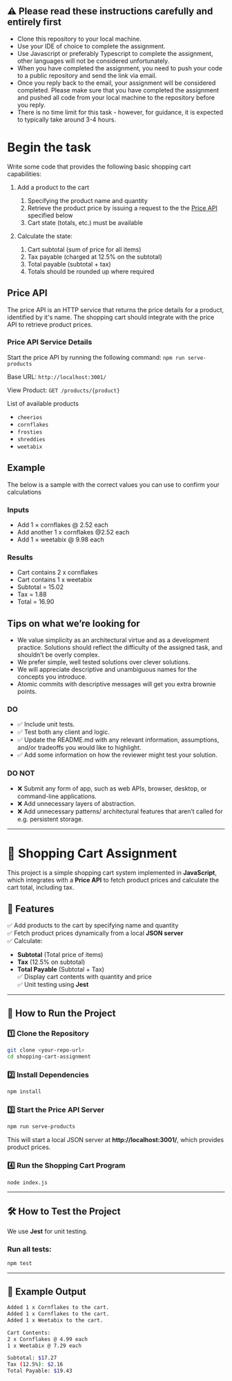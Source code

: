 ## :warning: Please read these instructions carefully and entirely first
* Clone this repository to your local machine.
* Use your IDE of choice to complete the assignment.
* Use Javascript or preferably Typescript to complete the assignment, other languages will not be considered unfortunately.
* When you have completed the assignment, you need to  push your code to a public repository and send the link via email.
* Once you reply back to the email, your assignment will be considered completed. Please make sure that you have completed the assignment and pushed all code from your local machine to the repository before you reply.
* There is no time limit for this task - however, for guidance, it is expected to typically take around 3-4 hours.

# Begin the task

Write some code that provides the following basic shopping cart capabilities:

1. Add a product to the cart
   1. Specifying the product name and quantity
   2. Retrieve the product price by issuing a request to the the [Price API](#price-api) specified below
   3. Cart state (totals, etc.) must be available

2. Calculate the state:
   1. Cart subtotal (sum of price for all items)
   2. Tax payable (charged at 12.5% on the subtotal)
   3. Total payable (subtotal + tax)
   4. Totals should be rounded up where required

## Price API

The price API is an HTTP service that returns the price details for a product, identified by it's name. The shopping cart should integrate with the price API to retrieve product prices. 

### Price API Service Details

Start the price API by running the following command: `npm run serve-products`

Base URL: `http://localhost:3001/`

View Product: `GET /products/{product}`

List of available products
* `cheerios`
* `cornflakes`
* `frosties`
* `shreddies`
* `weetabix`

## Example
The below is a sample with the correct values you can use to confirm your calculations

### Inputs
* Add 1 × cornflakes @ 2.52 each
* Add another 1 x cornflakes @2.52 each
* Add 1 × weetabix @ 9.98 each
  
### Results  
* Cart contains 2 x cornflakes
* Cart contains 1 x weetabix
* Subtotal = 15.02
* Tax = 1.88
* Total = 16.90

## Tips on what we’re looking for

* We value simplicity as an architectural virtue and as a development practice. Solutions should reflect the difficulty of the assigned task, and shouldn’t be overly complex.
* We prefer simple, well tested solutions over clever solutions.
* We will appreciate descriptive and unambiguous names for the concepts you introduce.
* Atomic commits with descriptive messages will get you extra brownie points.

### DO

* ✅ Include unit tests.
* ✅ Test both any client and logic.
* ✅ Update the README.md with any relevant information, assumptions, and/or tradeoffs you would like to highlight.
* ✅ Add some information on how the reviewer might test your solution.

### DO NOT

* ❌ Submit any form of app, such as web APIs, browser, desktop, or command-line applications.
* ❌ Add unnecessary layers of abstraction.
* ❌ Add unnecessary patterns/ architectural features that aren’t called for e.g. persistent storage.



---------------------------------------------------



# 🛒 Shopping Cart Assignment  

This project is a simple shopping cart system implemented in **JavaScript**, which integrates with a **Price API** to fetch product prices and calculate the cart total, including tax.  

## 📌 Features  

✅ Add products to the cart by specifying name and quantity  
✅ Fetch product prices dynamically from a local **JSON server**  
✅ Calculate:  
  - **Subtotal** (Total price of items)  
  - **Tax** (12.5% on subtotal)  
  - **Total Payable** (Subtotal + Tax)  
✅ Display cart contents with quantity and price  
✅ Unit testing using **Jest**  

---

## 🚀 How to Run the Project  

### 1️⃣ **Clone the Repository**  
```sh
git clone <your-repo-url>
cd shopping-cart-assignment
```

### 2️⃣ **Install Dependencies**  
```sh
npm install
```

### 3️⃣ **Start the Price API Server**  
```sh
npm run serve-products
```
This will start a local JSON server at **http://localhost:3001/**, which provides product prices.

### 4️⃣ **Run the Shopping Cart Program**  
```sh
node index.js
```

---

## 🛠️ How to Test the Project  

We use **Jest** for unit testing.  

### Run all tests:  
```sh
npm test
```

---

## 📜 Example Output  

```sh
Added 1 x Cornflakes to the cart.
Added 1 x Cornflakes to the cart.
Added 1 x Weetabix to the cart.

Cart Contents:
2 x Cornflakes @ 4.99 each
1 x Weetabix @ 7.29 each

Subtotal: $17.27
Tax (12.5%): $2.16
Total Payable: $19.43
```

